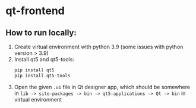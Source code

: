 # qt-frontend
## How to run locally:
1. Create virtual environment with python 3.9 (some issues with python version > 3.9)
2. Install qt5 and qt5-tools:
   ```python
   pip install qt5
   pip install qt5-tools
   ```
3. Open the given `.ui` file in Qt designer app, which should be somewhere in `lib -> site-packages -> bin -> qt5-applications -> Qt -> bin` in virtual environment
